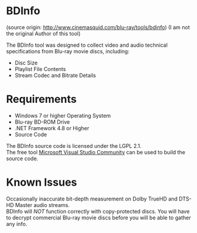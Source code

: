 BDInfo
======

(source origin: http://www.cinemasquid.com/blu-ray/tools/bdinfo)
(I am not the original Author of this tool)

The BDInfo tool was designed to collect video and audio technical specifications from Blu-ray movie discs, including:

<ul>
<li>Disc Size</li>
<li>Playlist File Contents</li>
<li>Stream Codec and Bitrate Details</li>
</ul>

Requirements
======
<ul>
<li>Windows 7 or higher Operating System</li>
<li>Blu-ray BD-ROM Drive</li>
<li>.NET Framework 4.8 or Higher</li>
<li>Source Code</li>
</ul>

The BDInfo source code is licensed under the LGPL 2.1.<br>
The free tool <a href="https://visualstudio.microsoft.com/de/vs/">Microsoft Visual Studio Community</a> can be used to build the source code.


Known Issues
======

Occasionally inaccurate bit-depth measurement on Dolby TrueHD and DTS-HD Master audio streams.<br>
BDInfo will *NOT* function correctly with copy-protected discs. You will have to decrypt commercial Blu-ray movie discs before you will be able to gather any info.
